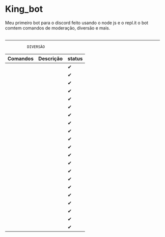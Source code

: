 # King_bot
Meu primeiro bot para o discord feito usando o node js e o repl.it o bot comtem comandos de moderação, diversão e mais.
<br>
<br>
******************
              DIVERSÃO
| Comandos        | Descrição      | status |
| ----|---|---|
|   	|  	|  ✔	|
|   	|  	|  ✔	|
|   	|  	|  ✔	|
|   	|  	|  ✔	|
|   	|  	|  ✔ 	|
|   	|  	|  ✔	|
|   	|  	|  ✔	|
|   	|  	|  ✔	|
|   	|  	|  ✔	|
|   	|  	|  ✔	|
|   	|  	|  ✔	|
|   	|  	|  ✔	|
|   	|  	|  ✔	|
|   	|  	|  ✔	|
|   	|  	|  ✔	|
|   	|  	|  ✔	|
|   	|  	|  ✔	|
|   	|  	|  ✔	|
|   	|  	|  ✔	|
|   	|  	|  ✔	|
|   	|  	|  ✔	|  
